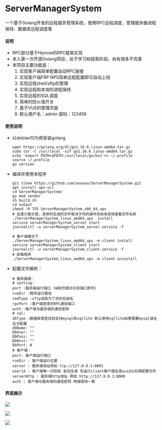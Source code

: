 
# ServerManagerSystem
一个基于Golang开发的远程服务管理系统，使用RPC远程调度，管理服务器进程保持、数据库远程调度等

#### 说明
- RPC部分基于Hprose的RPC框架实现
- 本人第一次开源Golang项目，处于学习和探索阶段，尚有很多不完善
- 本项目主要功能是：
   1. 实现客户端简单配置自动RPC链接
   1. 实现客户端FRP NPS简单远程配置即可自动上线
   1. 实现远程shell/sftp的管理
   1. 实现远程和本地的进程保持
   1. 实现远程的SQL调度
   1. 简单的防火墙开关
   1. 基于VUE的管理页面
   1. 默认用户名：admin 密码：123456

#### 使用说明
- 以debian10为例安装golang

   ```shelL
   wget https://golang.org/dl/go1.16.6.linux-amd64.tar.gz
   sudo tar -C /usr/local -xzf go1.16.6.linux-amd64.tar.gz
   echo 'export PATH=$PATH:/usr/local/go/bin'>> ~/.profile
   source ~/.profile
   go version
   ```

- 编译并使用本程序
  ```shelL
  git clone https://github.com/uouuou/ServerManagerSystem.git
  apt install upx-ucl
  cd ServerManagerSystem/
  go mod vendor
  sh build.sh
  cd output
  chmod -R 755 ServerManagerSystem_x86_64_upx 
  # 这里只是示意，具体你生成的文件取决于你的操作系统亲具体查看文件名称
  ./ServerManagerSystem_linux_amd64_upx  install
  service serverManagerSystem_server start
  journalctl -u serverManagerSystem_server.service -f
  ```
  ```shelL
  # 客户端模式下
  ./ServerManagerSystem_linux_amd64_upx -m client install
  service serverManagerSystem_client start
  journalctl -u serverManagerSystem_client.service -f
  # 卸载程序
  ./ServerManagerSystem_linux_amd64_upx -m client uninstall
  ```
 - 配置文件解析：
    ```shelL
    # 服务器端：
    # setting:
    port :服务端运行端口 (WEB页面访问该端口即可)
    runDir :程序运行路径
    redType :xftp读取为了将的后缀名
    rpcPort :客户端登录的RPC通信端口     
    auth :客户端与服务端的通信密钥
    # sql:
    dbType :数据库类型目前支持mysql和sqllite 默认使用sqllite如果需要mysql请在后方配置
    dbName: ""
    DbUser: ""
    DbPass: ""
    DbHost: ""
    DbPort: 0
    # 客户端：
    port: 客户端运行端口
    runDir : 客户端运行位置
    server : 服务端地址例如 tcp://127.0.0.1:8001
    userid : 客户端唯一识别码 自动生成 先运行client客户端生成uuid以后再配置文件
    serverHttp : 服务端http地址 例如 http://127.0.0.1:8000
    auth : 客户端与服务端的通信密钥 两端保持一致
    ```

#### 界面展示

![](https://i.lioil.cc/o0o/2021/07/16/cb05fdb0a62eab34.png)

![](https://i.lioil.cc/o0o/2021/07/16/44a0afb55adcce97.png)

![](https://i.lioil.cc/o0o/2021/07/16/03e8c5f739f7037e.png)
